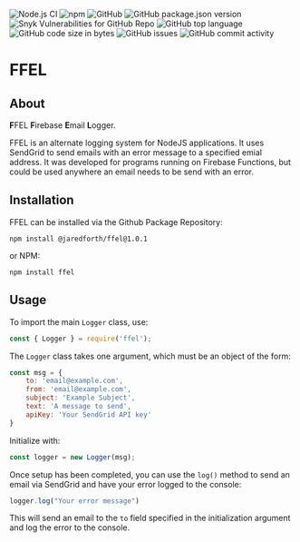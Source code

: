 ![Node.js CI](https://github.com/jaredforth/ffel/workflows/Node.js%20CI/badge.svg)
![npm](https://img.shields.io/npm/dm/ffel)
![GitHub](https://img.shields.io/github/license/jaredforth/ffel)
![GitHub package.json version](https://img.shields.io/github/package-json/v/jaredforth/ffel)
![Snyk Vulnerabilities for GitHub Repo](https://img.shields.io/snyk/vulnerabilities/github/jaredforth/ffel)
![GitHub top language](https://img.shields.io/github/languages/top/jaredforth/ffel)
![GitHub code size in bytes](https://img.shields.io/github/languages/code-size/jaredforth/ffel)
![GitHub issues](https://img.shields.io/github/issues/jaredforth/ffel)
![GitHub commit activity](https://img.shields.io/github/commit-activity/m/jaredforth/ffel)

# FFEL

## About

**F**FEL **F**irebase **E**mail **L**ogger.

FFEL is an alternate logging system for NodeJS applications. It uses SendGrid to send emails with an error message to a specified emial address. It was developed for programs running on Firebase Functions, but could be used anywhere an email needs to be send with an error. 

## Installation 

FFEL can be installed via the Github Package Repository: 

```shell script
npm install @jaredforth/ffel@1.0.1
```

or NPM:

```shell script
npm install ffel
```

## Usage 

To import the main `Logger` class, use: 

```javascript
const { Logger } = require('ffel');
```

The `Logger` class takes one argument, which must be an 
object of the form: 

```javascript
const msg = {
    to: 'email@example.com',
    from: 'email@example.com',
    subject: 'Example Subject',
    text: 'A message to send',
    apiKey: 'Your SendGrid API key'
}
```

Initialize with: 

```javascript
const logger = new Logger(msg);
```

Once setup has been completed, you can use the `log()` method to send an email via SendGrid and have your error logged to the console: 

```javascript
logger.log("Your error message")
```

This will send an email to the `to` field specified in the 
initialization argument and log the error to the console.
